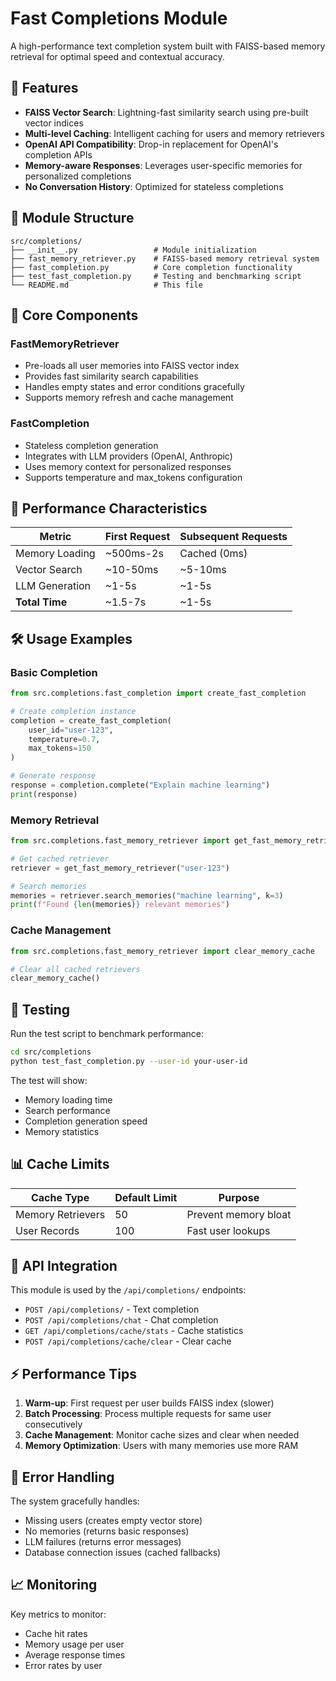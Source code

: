 # Fast Completions Module

A high-performance text completion system built with FAISS-based memory retrieval for optimal speed and contextual accuracy.

## 🚀 Features

- **FAISS Vector Search**: Lightning-fast similarity search using pre-built vector indices
- **Multi-level Caching**: Intelligent caching for users and memory retrievers
- **OpenAI API Compatibility**: Drop-in replacement for OpenAI's completion APIs
- **Memory-aware Responses**: Leverages user-specific memories for personalized completions
- **No Conversation History**: Optimized for stateless completions

## 📁 Module Structure

```
src/completions/
├── __init__.py                 # Module initialization
├── fast_memory_retriever.py    # FAISS-based memory retrieval system
├── fast_completion.py          # Core completion functionality
├── test_fast_completion.py     # Testing and benchmarking script
└── README.md                   # This file
```

## 🔧 Core Components

### FastMemoryRetriever
- Pre-loads all user memories into FAISS vector index
- Provides fast similarity search capabilities
- Handles empty states and error conditions gracefully
- Supports memory refresh and cache management

### FastCompletion
- Stateless completion generation
- Integrates with LLM providers (OpenAI, Anthropic)
- Uses memory context for personalized responses
- Supports temperature and max_tokens configuration

## 🎯 Performance Characteristics

| Metric | First Request | Subsequent Requests |
|--------|---------------|-------------------|
| Memory Loading | ~500ms-2s | Cached (0ms) |
| Vector Search | ~10-50ms | ~5-10ms |
| LLM Generation | ~1-5s | ~1-5s |
| **Total Time** | ~1.5-7s | ~1-5s |

## 🛠️ Usage Examples

### Basic Completion
```python
from src.completions.fast_completion import create_fast_completion

# Create completion instance
completion = create_fast_completion(
    user_id="user-123",
    temperature=0.7,
    max_tokens=150
)

# Generate response
response = completion.complete("Explain machine learning")
print(response)
```

### Memory Retrieval
```python
from src.completions.fast_memory_retriever import get_fast_memory_retriever

# Get cached retriever
retriever = get_fast_memory_retriever("user-123")

# Search memories
memories = retriever.search_memories("machine learning", k=3)
print(f"Found {len(memories)} relevant memories")
```

### Cache Management
```python
from src.completions.fast_memory_retriever import clear_memory_cache

# Clear all cached retrievers
clear_memory_cache()
```

## 🧪 Testing

Run the test script to benchmark performance:

```bash
cd src/completions
python test_fast_completion.py --user-id your-user-id
```

The test will show:
- Memory loading time
- Search performance
- Completion generation speed
- Memory statistics

## 📊 Cache Limits

| Cache Type | Default Limit | Purpose |
|------------|---------------|---------|
| Memory Retrievers | 50 | Prevent memory bloat |
| User Records | 100 | Fast user lookups |

## 🔄 API Integration

This module is used by the `/api/completions/` endpoints:

- `POST /api/completions/` - Text completion
- `POST /api/completions/chat` - Chat completion
- `GET /api/completions/cache/stats` - Cache statistics
- `POST /api/completions/cache/clear` - Clear cache

## ⚡ Performance Tips

1. **Warm-up**: First request per user builds FAISS index (slower)
2. **Batch Processing**: Process multiple requests for same user consecutively
3. **Cache Management**: Monitor cache sizes and clear when needed
4. **Memory Optimization**: Users with many memories use more RAM

## 🐛 Error Handling

The system gracefully handles:
- Missing users (creates empty vector store)
- No memories (returns basic responses)
- LLM failures (returns error messages)
- Database connection issues (cached fallbacks)

## 📈 Monitoring

Key metrics to monitor:
- Cache hit rates
- Memory usage per user
- Average response times
- Error rates by user 